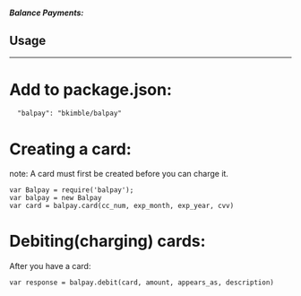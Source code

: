 ##### Balance Payments:

## Usage
--------

# Add to package.json:

      "balpay": "bkimble/balpay"  
  
# Creating a card:

  note:  A card must first be created before you can charge it. 
  
    var Balpay = require('balpay');
    var balpay = new Balpay
    var card = balpay.card(cc_num, exp_month, exp_year, cvv)
    
# Debiting(charging) cards:

  After you have a card:
  
    var response = balpay.debit(card, amount, appears_as, description)
  
